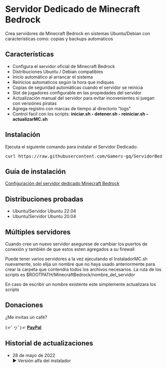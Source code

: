# Servidor Dedicado de Minecraft Bedrock

Crea servidores de Minecraft Bedrock en sistemas Ubuntu/Debian con caracteristicas como: copias y backups automaticos<br>


<h2>Características</h2>
<ul>
  <li>Configura el servidor oficial de Minecraft Bedrock</li>
  <li>Distribuciones Ubuntu / Debian compatibles</li>
  <li>Inicio automático al arrancar el sistema</li>
  <li>Reinicios automaticos según la hora que indiques</li>
  <li>Copias de seguridad automáticas cuando el servidor se reinicia</li>
  <li>Slot de jugadores configurable en las propiedades del servidor</li>
  <li>Actualización manual del servidor para evitar incovenientes si juegan con versiónes piratas</li>
  <li>Agrega registro con marcas de tiempo al directorio "logs"</li>
  <li>Control facil con los scripts: <strong> iniciar.sh - detener.sh - reiniciar.sh - actualizarMC.sh</strong> </li>
</ul>


<h2>Instalación</h2>
Ejecuta el siguiente comando para instalar el Servidor Dedicado:<br>
<pre>curl https://raw.githubusercontent.com/Gamers-gq/ServidorBedrock/main/InstaladorMC.sh | bash</pre>


<h2>Guía de instalación</h2>
<a href="https://gamers.gq/?page_id=1926" target="_blank" rel="noopener noreferrer" >Configuración del servidor dedicado Minecraft Bedrock</a>


<h2>Distribuciones probadas</h2>
<ul>
 <li>Ubuntu/Servidor Ubuntu 22.04</li>
 <li>Ubuntu/Servidor Ubuntu 20.04</li>
</ul>


<h2>Múltiples servidores</h2>
<p>Cuando cree un nuevo servidor asegurese de cambiar los puertos de conexión y también de que estos esten agregados a su firewall</p>

<p>Puede tener varios servidores a la vez ejecutando el InstaladorMC.sh nuevamente, solo elija un nombre que no haya usado anteriormente para crear la carpeta que contendra todos los archivos necesarios. La ruta de los scripts es $ROOTPATH/MinecraftBedrock/nombre_del_servidor</p>

<p>En caso de escribir un nombre existente este simplemente actualizara los scripts</p>



<h2>Donaciones</h2>
<p>¿Me invitas un café?</p>
<p>(☞ﾟヮﾟ)☞ <a href="https://www.paypal.com/paypalme/MarcusMayorga" target="_blank" rel="noopener noreferrer" ><strong>PayPal</strong></a></p>


<h2>Historial de actualizaciones</h2>
<ul>
  <li>28 de mayo de 2022</li>
  ► Versión alfa del instalador
    </ul>